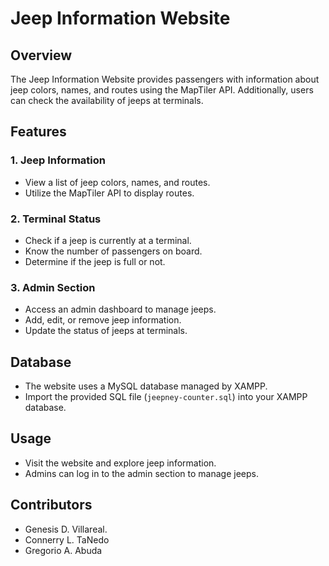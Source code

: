 # Jeep Information Website

## Overview

The Jeep Information Website provides passengers with information about jeep colors, names, and routes using the MapTiler API. Additionally, users can check the availability of jeeps at terminals.

## Features

### 1. Jeep Information

- View a list of jeep colors, names, and routes.
- Utilize the MapTiler API to display routes.

### 2. Terminal Status

- Check if a jeep is currently at a terminal.
- Know the number of passengers on board.
- Determine if the jeep is full or not.

### 3. Admin Section

- Access an admin dashboard to manage jeeps.
- Add, edit, or remove jeep information.
- Update the status of jeeps at terminals.

## Database

- The website uses a MySQL database managed by XAMPP.
- Import the provided SQL file (`jeepney-counter.sql`) into your XAMPP database.

<!-- ## File Structure

- `index.html`: Main page for passengers.
- `admin.php`: Admin dashboard for managing jeeps.
- `styles.css`: Stylesheet for the website.
- `maptiler.js`: JavaScript file for integrating MapTiler API.
- `db_config.php`: Configuration file for database connection. -->

<!-- ## Setup

1.  Clone the repository.
2.  Import the SQL file into your XAMPP database.
3.  Configure database connection in `db_config.php`.
4.  Launch the website using XAMPP. -->

## Usage

- Visit the website and explore jeep information.
- Admins can log in to the admin section to manage jeeps.

## Contributors

- Genesis D. Villareal.
- Connerry L. TaNedo
- Gregorio A. Abuda
